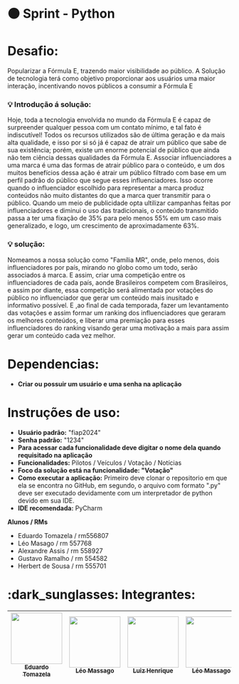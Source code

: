 # :black_circle: Sprint - Python

# Desafio:

Popularizar a Fórmula E, trazendo maior
visibilidade ao público. A Solução de tecnologia terá como objetivo proporcionar aos usuários uma maior interação, incentivando novos públicos a consumir a Fórmula E 


<h3> 
  💡 Introdução á solução:
</h3>



Hoje, toda a tecnologia envolvida no mundo da Fórmula E é capaz de surpreender
qualquer pessoa com um contato mínimo, e tal fato é indiscutível! Todos os recursos
utilizados são de última geração e da mais alta qualidade, e isso por si só já é capaz de atrair
um público que sabe de sua existência; porém, existe um enorme potencial de público que
ainda não tem ciência dessas qualidades da Fórmula E. Associar influenciadores a uma marca é uma das formas de atrair público para o
conteúdo, e um dos muitos benefícios dessa ação é atrair um público filtrado com base em um
perfil padrão do público que segue esses influenciadores.
Isso ocorre quando o influenciador escolhido para representar a marca produz
conteúdos não muito distantes do que a marca quer transmitir para o público. Quando um meio de publicidade opta ultilizar campanhas feitas por
influenciadores e diminui o uso das tradicionais, o conteúdo transmitido passa a ter uma
fixação de 35% para pelo menos 55% em um caso mais generalizado, e logo, um crescimento
de aproximadamente 63%.

<h3> 
  💡 solução:
</h3>

Nomeamos a nossa solução como "Família MR", onde, pelo menos, dois influenciadores por país, mirando no globo como um
todo, serão associados á marca. E assim, criar uma competição entre os influenciadores de
cada país, aonde Brasileiros competem com Brasileiros, e assim por diante, essa competição
será alimentada por votações do público no influenciador que gerar um conteúdo mais
inusitado e informativo possível. E ,ao final de cada temporada, fazer um levantamento das votações e assim formar um ranking
dos influenciadores que geraram os melhores conteúdos, e liberar uma premiação para esses influenciadores do ranking visando gerar uma motivação a mais
para assim gerar um conteúdo cada vez melhor.

# Dependencias:



- **Criar ou possuir um usuário e uma senha na aplicação** 

# Instruções de uso:

- **Usuário padrão:** "fiap2024"
- **Senha padrão:** "1234"
- **Para acessar cada funcionalidade deve digitar o nome dela quando requisitado na aplicação**
- **Funcionalidades:** Pilotos / Veículos / Votação / Notícias
- **Foco da solução está na funcionalidade: "Votação"**
- **Como executar a aplicação:** Primeiro deve clonar o repositorio em que ela se encontra no GitHub, em segundo, o arquivo com formato ".py" deve ser executado devidamente com um interpretador de python devido em sua IDE.
- **IDE recomendada:** PyCharm

**Alunos / RMs**
- Eduardo Tomazela / rm556807
- Léo Masago / rm 557768
- Alexandre Assis / rm 558927
- Gustavo Ramalho / rm 554582
- Herbert de Sousa / rm 555701



<h1>
  :dark_sunglasses: Integrantes:
</h1>

| [<img loading="lazy" src="https://avatars.githubusercontent.com/u/161898042?v=4" width=115><br><sub>Eduardo Tomazela</sub>](https://github.com/du-ntomazela) |  [<img loading="lazy" src="https://avatars.githubusercontent.com/u/101646035?v=4" width=115><br><sub>Léo Massago</sub>](https://github.com/LeoMasago) |  [<img loading="lazy" src="https://avatars.githubusercontent.com/u/162758896?v=4" width=115><br><sub>Luiz Henrique</sub>](https://github.com/LhenriqueTech) |  [<img loading="lazy" src="https://avatars.githubusercontent.com/u/101646035?v=4" width=115><br><sub>Léo Massago</sub>](https://github.com/LeoMasago) |  [<img loading="lazy" src="https://avatars.githubusercontent.com/u/101646035?v=4" width=115><br><sub>Léo Massago</sub>](https://github.com/LeoMasago)
| :---: | :---: | :---: | :---: | :---: |
